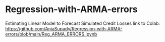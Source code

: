 # Regression-with-ARMA-errors
Estimating Linear Model to Forecast Simulated Credit Losses
link to Colab: https://github.com/AniaSupady/Regression-with-ARMA-errors/blob/main/Reg_ARMA_ERRORS.ipynb
